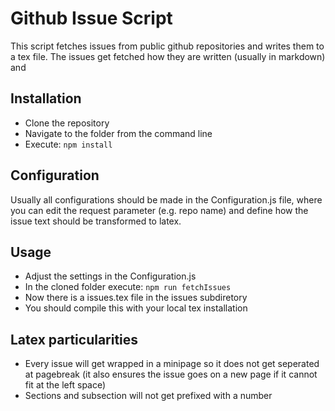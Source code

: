 # Github Issue Script
This script fetches issues from public github repositories and writes them to a tex file. The issues get fetched how they are written (usually in markdown) and 

## Installation
* Clone the repository
* Navigate to the folder from the command line
* Execute: 
``` npm install ```

## Configuration
Usually all configurations should be made in the Configuration.js file, where you can edit the request parameter (e.g. repo name) and define how the issue text should be transformed to latex. 

## Usage
* Adjust the settings in the Configuration.js
* In the cloned folder execute:
``` npm run fetchIssues ```
* Now there is a issues.tex file in the issues subdiretory
* You should compile this with your local tex installation

## Latex particularities
* Every issue will get wrapped in a minipage so it does not get seperated at pagebreak (it also ensures the issue goes on a new page if it cannot fit at the left space)
* Sections and subsection will not get prefixed with a number
